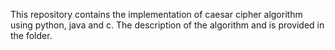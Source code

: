 This repository contains the implementation of caesar cipher algorithm using python, java and c.
The description of the algorithm and is provided in the folder.
